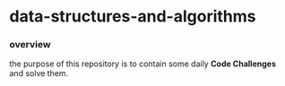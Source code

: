 # data-structures-and-algorithms

### overview
the purpose of this repository is to contain some daily **Code Challenges** and solve them. 
